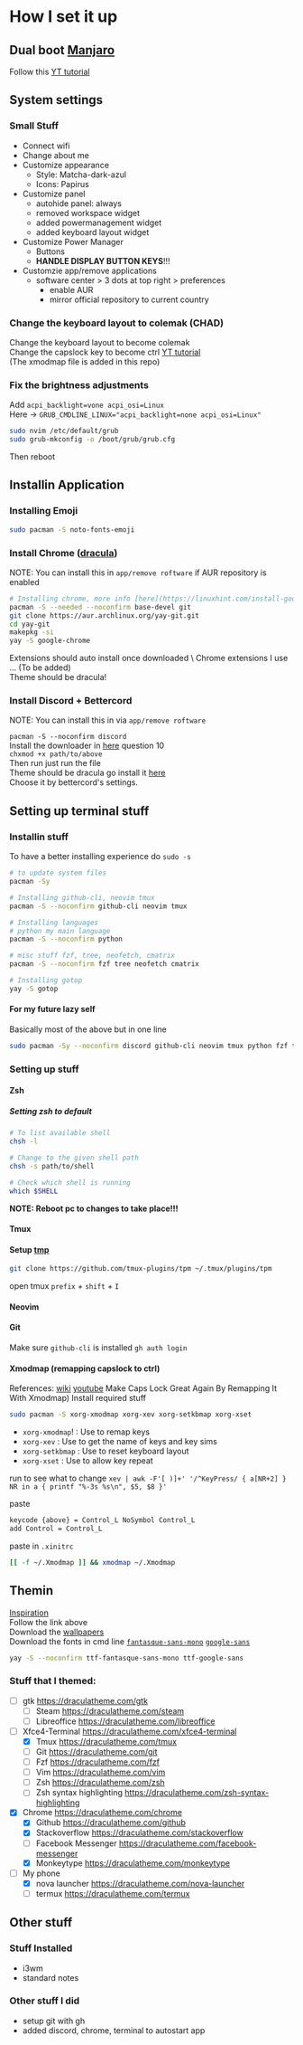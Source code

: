 # How I set it up

## Dual boot [Manjaro](https://manjaro.org/download/)

Follow this [YT tutorial](https://www.youtube.com/watch?v=bofM9tuZUs4&ab_channel=KskRoyal)

## System settings

### Small Stuff

- Connect wifi
- Change about me
- Customize appearance
  - Style: Matcha-dark-azul
  - Icons: Papirus
- Customize panel
  - autohide panel: always
  - removed workspace widget
  - added powermanagement widget
  - added keyboard layout widget
- Customize Power Manager
  - Buttons
  - **HANDLE DISPLAY BUTTON KEYS**!!!
- Customzie app/remove applications
  - software center > 3 dots at top right > preferences
    - enable AUR
    - mirror official repository to current country

### Change the keyboard layout to colemak (CHAD)

Change the keyboard layout to become colemak \
Change the capslock key to become ctrl [YT tutorial](https://www.youtube.com/watch?v=r3hxmzwwyyE&t=564s&ab_channel=BrodieRobertson) \
(The xmodmap file is added in this repo)

### Fix the brightness adjustments

Add `acpi_backlight=vone acpi_osi=Linux` \
Here -> `GRUB_CMDLINE_LINUX="acpi_backlight=none acpi_osi=Linux"`
```bash
sudo nvim /etc/default/grub
sudo grub-mkconfig -o /boot/grub/grub.cfg
```
Then reboot

## Installin Application

### Installing Emoji

```bash
sudo pacman -S noto-fonts-emoji
```

### Install Chrome ([dracula](https://draculatheme.com/chrome))

NOTE: You can install this in `app/remove roftware` if AUR repository is enabled

```bash
# Installing chrome, more info [here](https://linuxhint.com/install-google-chrome-manjaro/)
pacman -S --needed --noconfirm base-devel git
git clone https://aur.archlinux.org/yay-git.git
cd yay-git
makepkg -si
yay -S google-chrome
```
Extensions should auto install once downloaded \ 
Chrome extensions I use ... (To be added) \
Theme should be dracula!

### Install Discord + Bettercord

NOTE: You can install this in via `app/remove roftware`

`pacman -S --noconfirm discord` \
Install the downloader in [here](https://betterdiscord.app/FAQ) question 10 \
`chxmod +x path/to/above` \
Then run just run the file \
Theme should be dracula go install it [here](https://betterdiscord.app/theme/dracula) \
Choose it by bettercord's settings.

## Setting up terminal stuff

### Installin stuff

To have a better installing experience do `sudo -s`

```bash
# to update system files
pacman -Sy

# Installing github-cli, neovim tmux
pacman -S --noconfirm github-cli neovim tmux

# Installing languages
# python my main language
pacman -S --noconfirm python

# misc stuff fzf, tree, neofetch, cmatrix
pacman -S --noconfirm fzf tree neofetch cmatrix

# Installing gotop
yay -S gotop
```

#### For my future lazy self

Basically most of the above but in one line
```bash
sudo pacman -Sy --noconfirm discord github-cli neovim tmux python fzf tree neofetch cmatrix && sudo pacman -S --noconfirm --needed base-devel git && git clone https://aur.archlinux.org/yay-git.git && cd yay-git && makepkg -si && yay -S google-chrome
```

### Setting up stuff

#### Zsh

##### Setting zsh to default

```bash
# To list available shell
chsh -l

# Change to the given shell path
chsh -s path/to/shell

# Check which shell is running 
which $SHELL
```
**NOTE: Reboot pc to changes to take place!!!**

#### Tmux

#### Setup [tmp](https://github.com/tmux-plugins/tpm)

```bash
git clone https://github.com/tmux-plugins/tpm ~/.tmux/plugins/tpm
```
open tmux
`prefix` + `shift` + `I`

#### Neovim



#### Git

Make sure `github-cli` is installed
`gh auth login`

#### Xmodmap (remapping capslock to ctrl)

References: [wiki](https://wiki.archlinux.org/title/User:Larivact/old-drafts/Keyboard_input) [youtube](https://www.youtube.com/watch?v=r3hxmzwwyyE)
Make Caps Lock Great Again By Remapping It With Xmodmap)
Install required stuff
```bash
sudo pacman -S xorg-xmodmap xorg-xev xorg-setkbmap xorg-xset
```
- `xorg-xmodmap`! : Use to remap keys
- `xorg-xev` : Use to get the name of keys and key sims
- `xorg-setkbmap` : Use to reset keyboard layout
- `xorg-xset` : Use to allow key repeat

run to see what to change
`xev | awk -F'[ )]+' '/^KeyPress/ { a[NR+2] } NR in a { printf "%-3s %s\n", $5, $8 }'`

paste
```bash
keycode {above} = Control_L NoSymbol Control_L
add Control = Control_L
```

paste in `.xinitrc`
```bash
[[ -f ~/.Xmodmap ]] && xmodmap ~/.Xmodmap
```

## Themin

[Inspiration](https://www.reddit.com/r/unixporn/comments/b1sysr/i3_dracula_aka_cute_ghost/) \
Follow the link above \
Download the [wallpapers](https://github.com/dracula/wallpaper) \
Download the fonts in cmd line [`fantasque-sans-mono`](https://archlinux.org/packages/community/any/ttf-fantasque-sans-mono/) [`google-sans`](https://aur.archlinux.org/packages/ttf-google-sans)
```bash
yay -S --noconfirm ttf-fantasque-sans-mono ttf-google-sans
```

### Stuff that I themed:

- [ ] gtk https://draculatheme.com/gtk
  - [ ] Steam https://draculatheme.com/steam
  - [ ] Libreoffice https://draculatheme.com/libreoffice
- [ ] Xfce4-Terminal https://draculatheme.com/xfce4-terminal
  - [x] Tmux https://draculatheme.com/tmux 
  - [ ] Git https://draculatheme.com/git
  - [ ] Fzf https://draculatheme.com/fzf
  - [ ] Vim https://draculatheme.com/vim
  - [ ] Zsh https://draculatheme.com/zsh
  - [ ] Zsh syntax highlighting https://draculatheme.com/zsh-syntax-highlighting
- [x] Chrome https://draculatheme.com/chrome
  - [x] Github https://draculatheme.com/github
  - [x] Stackoverflow https://draculatheme.com/stackoverflow
  - [ ] Facebook Messenger https://draculatheme.com/facebook-messenger
  - [x] Monkeytype https://draculatheme.com/monkeytype
- [ ] My phone
  - [x] nova launcher https://draculatheme.com/nova-launcher
  - [ ] termux https://draculatheme.com/termux

## Other stuff

### Stuff Installed

- i3wm
- standard notes

### Other stuff I did

- setup git with gh
- added discord, chrome, terminal to autostart app
